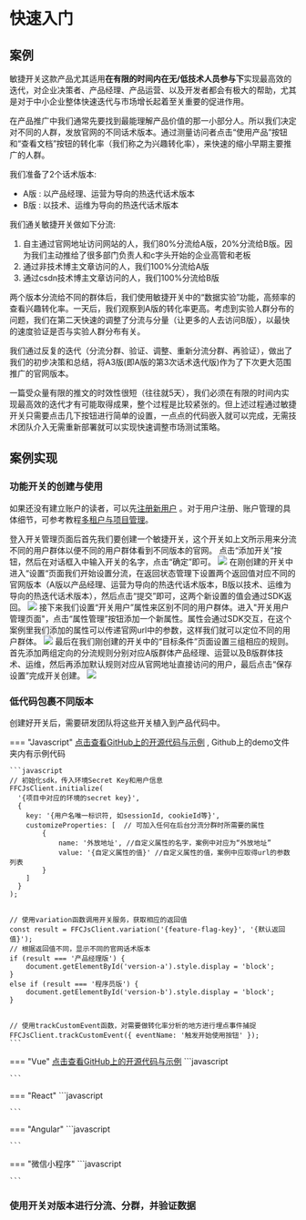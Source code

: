 

# 快速入门

## 案例

敏捷开关这款产品尤其适用**在有限的时间内在无/低技术人员参与下**实现最高效的迭代，对企业决策者、产品经理、产品运营、以及开发者都会有极大的帮助，尤其是对于中小企业整体快速迭代与市场增长起着至关重要的促进作用。

在产品推广中我们通常先要找到最能理解产品价值的那一小部分人。所以我们决定对不同的人群，发放官网的不同话术版本。通过测量访问者点击“使用产品”按钮和“查看文档”按钮的转化率（我们称之为兴趣转化率），来快速的缩小早期主要推广的人群。

我们准备了2个话术版本:

- A版 : 以产品经理、运营为导向的热迭代话术版本
- B版 : 以技术、运维为导向的热迭代话术版本

我们通关敏捷开关做如下分流:

1. 自主通过官网地址访问网站的人，我们80%分流给A版，20%分流给B版。因为我们主动推给了很多部门负责人和c字头开始的企业高管和老板
2. 通过非技术博主文章访问的人，我们100%分流给A版
3. 通过csdn技术博主文章访问的人，我们100%分流给B版

两个版本分流给不同的群体后，我们使用敏捷开关中的“数据实验”功能，高频率的查看兴趣转化率。一天后，我们观察到A版的转化率更高。考虑到实验人群分布的问题，我们在第二天快速的调整了分流与分量（让更多的人去访问B版），以最快的速度验证是否与实验人群分布有关。

我们通过反复的迭代（分流分群、验证、调整、重新分流分群、再验证），做出了我们的初步决策和总结，将A3版(即A版的第3次话术迭代版)作为了下次更大范围推广的官网版本。

一篇受众量有限的推文的时效性很短（往往就5天），我们必须在有限的时间内实现最高效的迭代才有可能取得成果，整个过程是比较紧张的。但上述过程通过敏捷开关只需要点击几下按钮进行简单的设置，一点点的代码嵌入就可以完成，无需技术团队介入无需重新部署就可以实现快速调整市场测试策略。

## 案例实现
### 功能开关的创建与使用

如果还没有建立账户的读者，可以先[注册新用户](https://portal.feature-flags.co/login/register) 。对于用户注册、账户管理的具体细节，可参考教程[多租户与项目管理](https://docs.feature-flags.co/account-setting/)。

登入开关管理页面后首先我们要创建一个敏捷开关，这个开关如上文所示用来分流不同的用户群体以便不同的用户群体看到不同版本的官网。
点击“添加开关”按钮，然后在对话框入中输入开关的名字，点击“确定”即可。
![](/img/quickstart/add-new-bouton.png)
在刚创建的开关中进入“设置“页面我们开始设置分流，在返回状态管理下设置两个返回值对应不同的官网版本（A版以产品经理、运营为导向的热迭代话术版本，B版以技术、运维为导向的热迭代话术版本），然后点击“提交”即可，这两个新设置的值会通过SDK返回。
![](/img/quickstart/add-return-value.png)
接下来我们设置“开关用户”属性来区别不同的用户群体。进入"开关用户管理页面"，点击“属性管理”按钮添加一个新属性。属性会通过SDK交互，在这个案例里我们添加的属性可以传递官网url中的参数，这样我们就可以定位不同的用户群体。
![](/img/quickstart/add-new-attri.png)
最后在我们刚创建的开关中的“目标条件”页面设置三组相应的规则。首先添加两组定向的分流规则分别对应A版群体产品经理、运营以及B版群体技术、运维，然后再添加默认规则对应从官网地址直接访问的用户，最后点击“保存设置”完成开关创建。
![](/img/quickstart/add-new-rules.png)
<!--功能开关的创建、使用、用户分流:
![type:video](./videos/开关的建立与分流分组.mp4)
-->
### 低代码包裹不同版本

创建好开关后，需要研发团队将这些开关植入到产品代码中。

=== "Javascript"
    [点击查看GitHub上的开源代码与示例](https://github.com/feature-flags-co/ffc-js-client-sdk)  ,  Github上的demo文件夹内有示例代码

    ```javascript
    // 初始化sdk，传入环境Secret Key和用户信息
    FFCJsClient.initialize(
      '{项目中对应的环境的secret key}', 
      {
        key: '{用户名唯一标识符, 如sessionId, cookieId等}',
        customizeProperties: [  // 可加入任何在后台分流分群时所需要的属性
            {
                name: '外放地址', //自定义属性的名字，案例中对应为“外放地址”
                value: '{自定义属性的值}' //自定义属性的值，案例中应取得url的参数列表
            }
        ]
      }
    );


    // 使用variation函数调用开关服务，获取相应的返回值
    const result = FFCJsClient.variation('{feature-flag-key}', '{默认返回值}');
    // 根据返回值不同，显示不同的官网话术版本
    if (result === '产品经理版') {
        document.getElementById('version-a').style.display = 'block';
    }
    else if (result === '程序员版') {
        document.getElementById('version-b').style.display = 'block';
    }


    // 使用trackCustomEvent函数，对需要做转化率分析的地方进行埋点事件捕捉
    FFCJsClient.trackCustomEvent({ eventName: '触发开始使用按钮' });
    ```
=== "Vue"
    [点击查看GitHub上的开源代码与示例](https://github.com/feature-flags-co/ffc-vue) 
    ```javascript
    
    ```
=== "React"
    ```javascript
    
    ```

=== "Angular"
    ```javascript
    
    ```

=== "微信小程序"
    ```javascript
    
    ```


<!-- 

## 高频/精细的发布功能, 安全/无忧的运营产品

让功能的发布/下线/回退 精细化到每个用户、每一个模块、每一分钟、每一种技术环境、每一个实用场景。

我们将以微信小程序为案例，描述敏捷开关是如何作用于功能模块，让发布功能做的更高频/惊喜，让运营变的更安全/无忧。

## 需求分析

小程序"demo"希望添加一个新的功能，团队希望新功能可以进行快速迭代、试错。希望实现:

- 功能产品可以尽快得到市场反馈，从而快速调整方向
- 尽量把产品新功能的BUG扼杀在摇篮中

## 在Portal中创建并初始化配置开关

- 为了尽快得到市场反馈，团队决定让市场专员使用mock数据的版本去市场展示获得反馈。
- 用灰度发布的模式，先发布1%给早期用户，如果有BUG，我们可以在用户数量上降低影响。

于是我们可以将开关定义如下三个状态:

- `true & real data`, 使用真实数据向匹配用户开放功能
- `true & demo data`, 使用mock数据向匹配用户开放功能
- `false`,  不展示功能

并在一开始将`RD`，`PM`组的用户返回`true & real data`，其他用户返回`false`。

![type:video](./videos/建立开关并初始化配置.mp4)


## 使用开关将我们的功能包裹

完整代码请查看 [gtihub敏捷开关微信小程序插件demo](https://github.com/feature-flags-co/ffc-sdk-wechat-miniprogram/tree/main/demo) 

### 引入"敏捷开关"微信小程序插件进入我们的demo项目

![type:video](./videos/引入微信小程序SDK.mp4)

### 注入敏捷开关代码，包裹功能

![type:video](./videos/使用开关将我们的功能包裹.mp4)

## 发布未完成的功能

为了最快的向市场求证新功能的定位是否准确，我们将使用模拟数据的版本暴露给市场专员，让他们可以拿着小程序去做市场反馈。

此时，我们将模拟数据功能暴露给`BD`组的用户

![type:video](./videos/发布未完成的功能.mp4)


## 发布完成的初版功能给1%的市场用户

我们根据市场专员的反馈进行了及时调整，并尽快出了第一个版本。为了避免新版本的BUG影响用户对品牌的信任，我们决定只将新功能发给1%的市场用户。

![type:video](./videos/发布完成的初版功能给1%的市场用户.mp4)


## 逐步发布功能给剩下的用户

![type:video](./videos/逐步发布功能给剩下的用户.mp4)








## 实现方法
 -->


### 使用开关对版本进行分流、分群，并验证数据